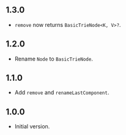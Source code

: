 ## 1.3.0

- `remove` now returns `BasicTrieNode<K, V>?`.

## 1.2.0

- Rename `Node` to `BasicTrieNode`.

## 1.1.0

- Add `remove` and `renameLastComponent`.

## 1.0.0

- Initial version.
